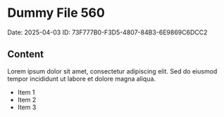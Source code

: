 # Dummy File 560

Date: 2025-04-03
ID: 73F777B0-F3D5-4807-84B3-6E9869C6DCC2

## Content

Lorem ipsum dolor sit amet, consectetur adipiscing elit.
Sed do eiusmod tempor incididunt ut labore et dolore magna aliqua.

* Item 1
* Item 2
* Item 3

